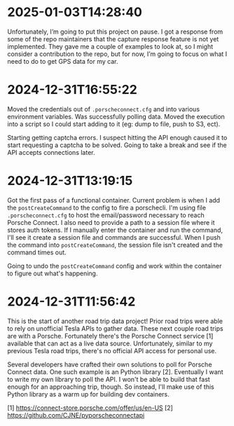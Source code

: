 # 2025-01-03T14:28:40
Unfortunately, I’m going to put this project on pause. I got a response from some of the repo maintainers that the capture response feature is not yet implemented. They gave me a couple of examples to look at, so I might consider a contribution to the repo, but for now, I’m going to focus on what I need to do to get GPS data for my car.

# 2024-12-31T16:55:22

Moved the credentials out of `.porscheconnect.cfg` and into various environment variables. Was successfully polling data. Moved the execution into a script so I could start adding to it (eg: dump to file, push to S3, ect).

Starting getting captcha errors. I suspect hitting the API enough caused it to start requesting a captcha to be solved. Going to take a break and see if the API accepts connections later.

# 2024-12-31T13:19:15

Got the first pass of a functional container. Current problem is when I add the `postCreateCommand` to the config to fire a porschecli. I'm using file `.porscheconnect.cfg` to host the email/password necessary to reach Porsche Connect. I also need to provide a path to a session file where it stores auth tokens. If I manually enter the container and run the command, I'll see it create a session file and commands are successful. When I push the command into `postCreateCommand`, the session file isn't created and the command times out.

Going to undo the `postCreateCommand` config and work within the container to figure out what's happening.

# 2024-12-31T11:56:42

This is the start of another road trip data project! Prior road trips were able to rely on unofficial Tesla APIs to gather data. These next couple road trips are with a Porsche. Fortunately there's the Porsche Connect service [1] available that can act as a live data source. Unfortunately, similar to my previous Tesla road trips, there's no official API access for personal use.

Several developers have crafted their own solutions to poll for Porsche Connect data. One such example is an Python library [2]. Eventually I want to write my own library to poll the API. I won't be able to build that fast enough for an approaching trip, though. So instead, I'll make use of this Python library as a warm up for building dev containers.

[1] https://connect-store.porsche.com/offer/us/en-US
[2] https://github.com/CJNE/pyporscheconnectapi
